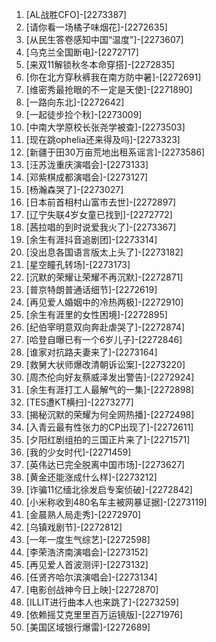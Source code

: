 
1. [AL战胜CFO]-[2273387]
1. [请你看一场橘子味烟花]-[2272635]
1. [从民生答卷感知中国“温度”]-[2273607]
1. [乌克兰全国断电]-[2272717]
1. [来双11解锁秋冬本命穿搭]-[2272835]
1. [你在北方穿秋裤我在南方防中暑]-[2272691]
1. [维密秀最抢眼的不一定是天使]-[2271890]
1. [一路向东北]-[2272642]
1. [一起徒步捡个秋]-[2273009]
1. [中南大学原校长张尧学被查]-[2273503]
1. [现在跳ophelia还来得及吗]-[2273323]
1. [新疆于田30万亩荒地出租系谣言]-[2273586]
1. [汪苏泷重庆演唱会]-[2273133]
1. [邓紫棋成都演唱会]-[2273127]
1. [杨瀚森哭了]-[2273027]
1. [日本前首相村山富市去世]-[2272897]
1. [辽宁失联4岁女童已找到]-[2272772]
1. [茜拉唱的到时说爱我火了]-[2273367]
1. [余生有涯抖音追剧团]-[2273314]
1. [没出息各国语言版太上头了]-[2273182]
1. [星空瞳孔转场]-[2273173]
1. [沉默的荣耀让荣耀不再沉默]-[2272871]
1. [普京特朗普通话细节]-[2272619]
1. [再见爱人婚姻中的冷热两极]-[2272910]
1. [余生有涯里的女性困境]-[2272895]
1. [纪伯宰明意双向奔赴虐哭了]-[2272874]
1. [哈登自曝已有一个6岁儿子]-[2272846]
1. [谁家对抗路夫妻来了]-[2273164]
1. [救舅大状师爆改清朝诉讼案]-[2273220]
1. [周杰伦向好友蔡威泽发出警告]-[2272924]
1. [余生有涯打工人最解气的一集]-[2272898]
1. [TES遭KT横扫]-[2273277]
1. [揭秘沉默的荣耀为何全网热播]-[2272498]
1. [入青云最有性张力的CP出现了]-[2272611]
1. [夕阳红剧组拍的三国正片来了]-[2271571]
1. [我的少女时代]-[2271459]
1. [英伟达已完全脱离中国市场]-[2273627]
1. [黄金还能涨成什么样]-[2273212]
1. [诈骗11亿缅北徐发启专案侦破]-[2272842]
1. [小米称收到480名车主被网暴证据]-[2273119]
1. [金晨熟人局走秀]-[2272970]
1. [乌镇戏剧节]-[2272812]
1. [一年一度生气综艺]-[2272598]
1. [李荣浩济南演唱会]-[2273152]
1. [再见爱人首波测评]-[2273132]
1. [任贤齐哈尔滨演唱会]-[2273134]
1. [电影创战神今日上映]-[2272870]
1. [ILLIT进行曲本人也来跳了]-[2273259]
1. [依赖摇艾克里里百万运镜版]-[2271976]
1. [美国区域银行爆雷]-[2272689]